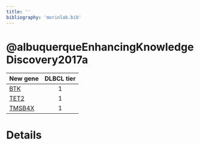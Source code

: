 ```yaml
---
title: ''
bibliography: 'morinlab.bib'
---
```


# @albuquerqueEnhancingKnowledgeDiscovery2017a
|New gene|DLBCL tier|
|:-|:-:|
|[BTK](BTK)|1 |
|[TET2](TET2)|1 |
|[TMSB4X](TMSB4X)|1 |

# Details

